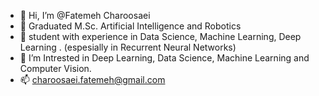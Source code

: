 - 👋 Hi, I’m @Fatemeh Charoosaei
- 👀 Graduated M.Sc. Artificial Intelligence and Robotics
- 🌱 student with experience in Data Science, Machine Learning, Deep Learning . (espesially in Recurrent Neural Networks)
- 💞️ I’m Intrested in Deep Learning, Data Science, Machine Learning and Computer Vision. 
- 📫 charoosaei.fatemeh@gmail.com

<!---
ChFatemeh1995/ChFatemeh1995 is a ✨ special ✨ repository because its `README.md` (this file) appears on your GitHub profile.
You can click the Preview link to take a look at your changes.
--->
